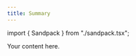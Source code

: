 ```yaml
---
title: Summary
---
```


import { Sandpack } from "./sandpack.tsx";

<Sandpack>

Your content here.

</Sandpack>
